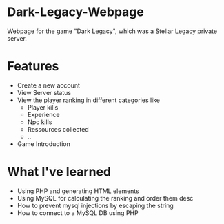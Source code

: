 # Dark-Legacy-Webpage
Webpage for the game "Dark Legacy", which was a Stellar Legacy private server.

# Features
* Create a new account
* View Server status
* View the player ranking in different categories like
  * Player kills
  * Experience
  * Npc kills
  * Ressources collected
  * ..
* Game Introduction

# What I've learned
* Using PHP and generating HTML elements
* Using MySQL for calculating the ranking and order them desc
* How to prevent mysql injections by escaping the string
* How to connect to a MySQL DB using PHP
